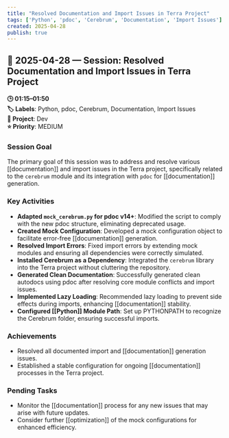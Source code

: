 ```yaml
---
title: "Resolved Documentation and Import Issues in Terra Project"
tags: ['Python', 'pdoc', 'Cerebrum', 'Documentation', 'Import Issues']
created: 2025-04-28
publish: true
---
```


## 📅 2025-04-28 — Session: Resolved Documentation and Import Issues in Terra Project

**🕒 01:15–01:50**  
**🏷️ Labels**: Python, pdoc, Cerebrum, Documentation, Import Issues  
**📂 Project**: Dev  
**⭐ Priority**: MEDIUM  


### Session Goal
The primary goal of this session was to address and resolve various [[documentation]] and import issues in the Terra project, specifically related to the `cerebrum` module and its integration with `pdoc` for [[documentation]] generation.

### Key Activities
- **Adapted `mock_cerebrum.py` for pdoc v14+**: Modified the script to comply with the new pdoc structure, eliminating deprecated usage.
- **Created Mock Configuration**: Developed a mock configuration object to facilitate error-free [[documentation]] generation.
- **Resolved Import Errors**: Fixed import errors by extending mock modules and ensuring all dependencies were correctly simulated.
- **Installed Cerebrum as a Dependency**: Integrated the `cerebrum` library into the Terra project without cluttering the repository.
- **Generated Clean Documentation**: Successfully generated clean autodocs using pdoc after resolving core module conflicts and import issues.
- **Implemented Lazy Loading**: Recommended lazy loading to prevent side effects during imports, enhancing [[documentation]] stability.
- **Configured [[Python]] Module Path**: Set up PYTHONPATH to recognize the Cerebrum folder, ensuring successful imports.

### Achievements
- Resolved all documented import and [[documentation]] generation issues.
- Established a stable configuration for ongoing [[documentation]] processes in the Terra project.

### Pending Tasks
- Monitor the [[documentation]] process for any new issues that may arise with future updates.
- Consider further [[optimization]] of the mock configurations for enhanced efficiency.
